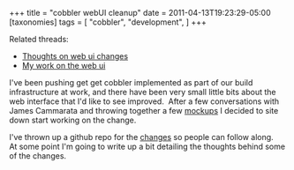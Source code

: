 +++
title = "cobbler webUI cleanup"
date = 2011-04-13T19:23:29-05:00
[taxonomies]
tags = [
  "cobbler",
  "development",
]
+++

Related threads:

- [Thoughts on web ui changes](https://fedorahosted.org/pipermail/cobbler-devel/2011-April/002025.html "Thread discussing thoughts on web ui changes")
- [My work on the web ui](https://fedorahosted.org/pipermail/cobbler-devel/2011-April/002101.html "Thread discussing my work on the web ui")

I've been pushing get get cobbler implemented as part of our build infrastructure at work, and there have been very small little bits about the web interface that I'd like to see improved.  After a few conversations with James Cammarata and throwing together a few [mockups](http://nytefyre.net/images/cobbler.htm "Some cobbler web ui mock ups") I decided to site down start working on the change.

I've thrown up a github repo for the [changes](https://github.com/gregswift/cobbler "my github for cobbler") so people can follow along.   At some point I'm going to write up a bit detailing the thoughts behind some of the changes.
